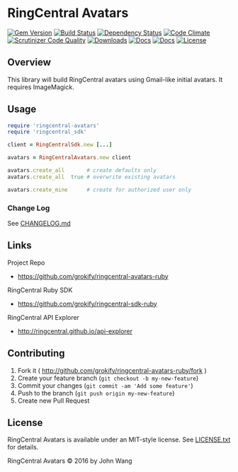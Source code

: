 RingCentral Avatars
===================

[![Gem Version][gem-version-svg]][gem-version-link]
[![Build Status][build-status-svg]][build-status-link]
[![Dependency Status][dependency-status-svg]][dependency-status-link]
[![Code Climate][codeclimate-status-svg]][codeclimate-status-link]
[![Scrutinizer Code Quality][scrutinizer-status-svg]][scrutinizer-status-link]
[![Downloads][downloads-svg]][downloads-link]
[![Docs][docs-readthedocs-svg]][docs-readthedocs-link]
[![Docs][docs-rubydoc-svg]][docs-rubydoc-link]
[![License][license-svg]][license-link]

## Overview

This library will build RingCentral avatars using Gmail-like initial avatars. It requires ImageMagick.

## Usage

```ruby
require 'ringcentral-avatars'
require 'ringcentral_sdk'

client = RingCentralSdk.new [...]

avatars = RingCentralAvatars.new client

avatars.create_all       # create defaults only
avatars.create_all  true # overwrite existing avatars

avatars.create_mine      # create for authorized user only
```

### Change Log

See [CHANGELOG.md](CHANGELOG.md)

## Links

Project Repo

* https://github.com/grokify/ringcentral-avatars-ruby

RingCentral Ruby SDK

* https://github.com/grokify/ringcentral-sdk-ruby

RingCentral API Explorer

* http://ringcentral.github.io/api-explorer

## Contributing

1. Fork it ( http://github.com/grokify/ringcentral-avatars-ruby/fork )
2. Create your feature branch (`git checkout -b my-new-feature`)
3. Commit your changes (`git commit -am 'Add some feature'`)
4. Push to the branch (`git push origin my-new-feature`)
5. Create new Pull Request

## License

RingCentral Avatars is available under an MIT-style license. See [LICENSE.txt](LICENSE.txt) for details.

RingCentral Avatars &copy; 2016 by John Wang

 [gem-version-svg]: https://badge.fury.io/rb/ringcentral-avatars.svg
 [gem-version-link]: http://badge.fury.io/rb/ringcentral-avatars
 [downloads-svg]: http://ruby-gem-downloads-badge.herokuapp.com/ringcentral-avatars
 [downloads-link]: https://rubygems.org/gems/ringcentral-avatars
 [build-status-svg]: https://api.travis-ci.org/grokify/ringcentral-avatars-ruby.svg?branch=master
 [build-status-link]: https://travis-ci.org/grokify/ringcentral-avatars-ruby
 [coverage-status-svg]: https://coveralls.io/repos/grokify/ringcentral-avatars-ruby/badge.svg?branch=master
 [coverage-status-link]: https://coveralls.io/r/grokify/ringcentral-avatars-ruby?branch=master
 [dependency-status-svg]: https://gemnasium.com/grokify/ringcentral-avatars-ruby.svg
 [dependency-status-link]: https://gemnasium.com/grokify/ringcentral-avatars-ruby
 [codeclimate-status-svg]: https://codeclimate.com/github/grokify/ringcentral-avatars-ruby/badges/gpa.svg
 [codeclimate-status-link]: https://codeclimate.com/github/grokify/ringcentral-avatars-ruby
 [scrutinizer-status-svg]: https://scrutinizer-ci.com/g/grokify/ringcentral-avatars-ruby/badges/quality-score.png?b=master
 [scrutinizer-status-link]: https://scrutinizer-ci.com/g/grokify/ringcentral-avatars-ruby/?branch=master
 [docs-readthedocs-svg]: https://img.shields.io/badge/docs-readthedocs-blue.svg
 [docs-readthedocs-link]: http://ringcentral-avatars-ruby.readthedocs.org/
 [docs-rubydoc-svg]: https://img.shields.io/badge/docs-rubydoc-blue.svg
 [docs-rubydoc-link]: http://www.rubydoc.info/gems/ringcentral-avatars/
 [license-svg]: https://img.shields.io/badge/license-MIT-blue.svg
 [license-link]: https://github.com/grokify/ringcentral-avatars-ruby/blob/master/LICENSE.md
